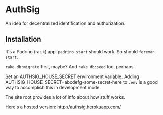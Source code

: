 # AuthSig

An idea for decentralized identification and authorization.

## Installation

It's a Padrino (rack) app.
`padrino start` should work.
So should `foreman start`.

`rake db:migrate` first, maybe?
And `rake db:seed` too, perhaps.

Set an AUTHSIG_HOUSE_SECRET environment variable.
Adding AUTHSIG_HOUSE_SECRET=abcdefg-some-secret-here to `.env` is a good way to accomplish this in development mode.

The site root provides a lot of info about how stuff works.

Here's a hosted version: http://authsig.herokuapp.com/
